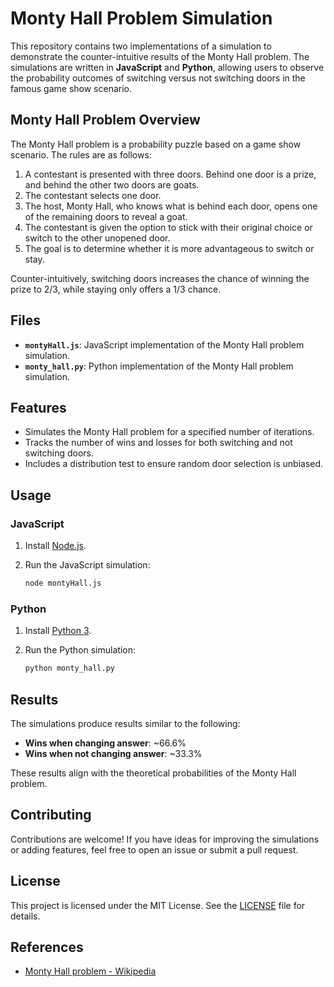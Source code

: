 # Monty Hall Problem Simulation

This repository contains two implementations of a simulation to demonstrate the counter-intuitive results of the Monty Hall problem. The simulations are written in **JavaScript** and **Python**, allowing users to observe the probability outcomes of switching versus not switching doors in the famous game show scenario.

## Monty Hall Problem Overview

The Monty Hall problem is a probability puzzle based on a game show scenario. The rules are as follows:

1. A contestant is presented with three doors. Behind one door is a prize, and behind the other two doors are goats.
2. The contestant selects one door.
3. The host, Monty Hall, who knows what is behind each door, opens one of the remaining doors to reveal a goat.
4. The contestant is given the option to stick with their original choice or switch to the other unopened door.
5. The goal is to determine whether it is more advantageous to switch or stay.

Counter-intuitively, switching doors increases the chance of winning the prize to 2/3, while staying only offers a 1/3 chance.

## Files

- **`montyHall.js`**: JavaScript implementation of the Monty Hall problem simulation.
- **`monty_hall.py`**: Python implementation of the Monty Hall problem simulation.

## Features

- Simulates the Monty Hall problem for a specified number of iterations.
- Tracks the number of wins and losses for both switching and not switching doors.
- Includes a distribution test to ensure random door selection is unbiased.

## Usage

### JavaScript

1. Install [Node.js](https://nodejs.org/).
2. Run the JavaScript simulation:

   ```bash
   node montyHall.js
   ```

### Python

1. Install [Python 3](https://www.python.org/).
2. Run the Python simulation:

   ```bash
   python monty_hall.py
   ```

## Results

The simulations produce results similar to the following:

- **Wins when changing answer**: ~66.6%
- **Wins when not changing answer**: ~33.3%

These results align with the theoretical probabilities of the Monty Hall problem.

## Contributing

Contributions are welcome! If you have ideas for improving the simulations or adding features, feel free to open an issue or submit a pull request.

## License

This project is licensed under the MIT License. See the [LICENSE](LICENSE) file for details.

## References

- [Monty Hall problem - Wikipedia](https://en.wikipedia.org/wiki/Monty_Hall_problem)
